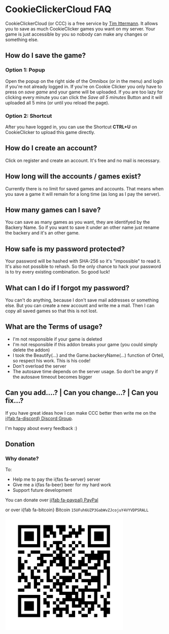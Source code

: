 # CookieClickerCloud FAQ
CookieClickerCloud (or CCC) is a free service by [Tim Ittermann](https://timia2109.com). It allows you to save as much CookieClicker games you want on my server. Your game is just accessible by you so nobody can make any changes or something else.

## How do I save the game?
### Option 1: Popup
Open the popup on the right side of the Omnibox (or in the menu) and login if you're not already logged in. If you're on Cookie Clicker you only have to press on _save game_ and your game will be uploaded. If you are too lazy for clicking every minute you can click the _Save all 5 minutes_ Button and it will uploaded all 5 mins (or until you reload the page).
### Option 2: Shortcut
After you have logged in, you can use the Shortcut **CTRL+U** on CookieClicker to upload this game directly.

## How do I create an account?
Click on register and create an account. It's free and no mail is necessary.

## How long will the accounts / games exist?
Currently there is no limit for saved games and accounts. That means when you save a game it will remain for a long time (as long as I pay the server). 

## How many games can I save?
You can save as many games as you want, they are identifyed by the Backery Name. So if you want to save it under an other name just rename the backery and it's an other game.

## How safe is my password protected?
Your password will be hashed with SHA-256 so it's "impossible" to read it. It's also not possible to rehash. So the only chance to hack your password is to try every existing combination. So good luck!

## What can I do if I forgot my password?
You can't do anything, because I don't save mail addresses or something else. But you can create a new account and write me a mail. Then I can copy all saved games so that this is not lost.

## What are the Terms of usage?
 - I'm not responsible if your game is deleted
 - I'm not responsible if this addon breaks your game (you could simply delete the addon)
 - I took the Beautify(…) and the Game.backeryName(…) function of Orteil, so respect his work. This is his code!
 - Don't overload the server
 - The autosave time depends on the server usage. So don’t be angry if the autosave timeout becomes bigger

## Can you add....? | Can you change...? | Can you fix...?
If you have great ideas how I can make CCC better then write me on the [i{fab fa-discord} Discord Group](https://discord.gg/Ww6b3d5).

I'm happy about every feedback :)

## Donation
### Why donate?

To:
 - Help me to pay the i{fas fa-server} server
 - Give me a i{fas fa-beer} beer for my hard work
 - Support future development

You can donate over [i{fab fa-paypal} PayPal](https://paypal.me/timia2109)

or over i{fab fa-bitcoin} Bitcoin ```15UFuh6UZP3GabWvZJcojuY4VYVDPSRALL```
![BitCoin QR](btc_qr.jpg)